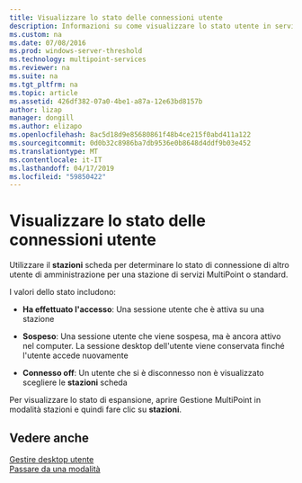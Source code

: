 ```yaml
---
title: Visualizzare lo stato delle connessioni utente
description: Informazioni su come visualizzare lo stato utente in servizi MultiPoint
ms.custom: na
ms.date: 07/08/2016
ms.prod: windows-server-threshold
ms.technology: multipoint-services
ms.reviewer: na
ms.suite: na
ms.tgt_pltfrm: na
ms.topic: article
ms.assetid: 426df382-07a0-4be1-a87a-12e63bd8157b
author: lizap
manager: dongill
ms.author: elizapo
ms.openlocfilehash: 8ac5d18d9e85680861f48b4ce215f0abd411a122
ms.sourcegitcommit: 0d0b32c8986ba7db9536e0b8648d4ddf9b03e452
ms.translationtype: MT
ms.contentlocale: it-IT
ms.lasthandoff: 04/17/2019
ms.locfileid: "59850422"
---
```

# <a name="view-user-connection-status"></a>Visualizzare lo stato delle connessioni utente
Utilizzare il **stazioni** scheda per determinare lo stato di connessione di altro utente di amministrazione per una stazione di servizi MultiPoint o standard.  
  
I valori dello stato includono:  
  
-   **Ha effettuato l'accesso**: Una sessione utente che è attiva su una stazione  
  
-   **Sospeso**: Una sessione utente che viene sospesa, ma è ancora attivo nel computer. La sessione desktop dell'utente viene conservata finché l'utente accede nuovamente  
  
-   **Connesso off**: Un utente che si è disconnesso non è visualizzato scegliere le **stazioni** scheda  
  
Per visualizzare lo stato di espansione, aprire Gestione MultiPoint in modalità stazioni e quindi fare clic su **stazioni**.

## <a name="see-also"></a>Vedere anche  
[Gestire desktop utente](manage-user-desktops-using-multipoint-dashboard.md)  
[Passare da una modalità](Switch-Between-Modes.md)